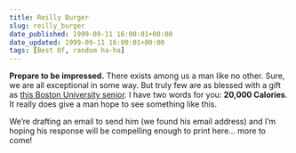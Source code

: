 ```yaml
---
title: Reilly Burger
slug: reilly_burger
date_published: 1999-09-11 16:00:01+00:00
date_updated: 1999-09-11 16:00:01+00:00
tags: [Best Of, random ha-ha]
---
```

**Prepare to be impressed.** There exists among us a man like no other. Sure, we are all exceptional in some way. But truly few are as blessed with a gift as [this Boston University senior](http://www.boston.com/dailyglobe2/249/living/A_BU_senior_s_feeds_of_daring-.shtml). I have two words for you: **20,000 Calories**. It really does give a man hope to see something like this.

We’re drafting an email to send him (we found his email address) and I’m hoping his response will be compelling enough to print here… more to come!
